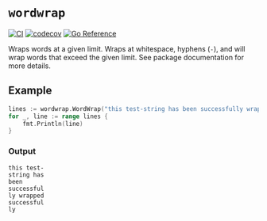 # `wordwrap`

[![CI](https://github.com/spenserblack/go-wordwrap/actions/workflows/ci.yml/badge.svg)](https://github.com/spenserblack/go-wordwrap/actions/workflows/ci.yml)
[![codecov](https://codecov.io/gh/spenserblack/go-wordwrap/branch/master/graph/badge.svg?token=4SMgf9x2vv)](https://codecov.io/gh/spenserblack/go-wordwrap)
[![Go Reference](https://pkg.go.dev/badge/github.com/spenserblack/go-wordwrap.svg)](https://pkg.go.dev/github.com/spenserblack/go-wordwrap)


Wraps words at a given limit. Wraps at whitespace, hyphens (`-`), and will wrap words that exceed
the given limit. See package documentation for more details.

## Example

```go
lines := wordwrap.WordWrap("this test-string has been successfully wrapped successfully", 10)
for _, line := range lines {
	fmt.Println(line)
}
```

### Output

```console
this test-
string has
been
successful
ly wrapped
successful
ly
```
